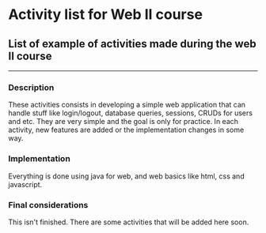 # Activity list for Web II course   
## List of example of activities made during the web II course   
---
### Description   
These activities consists in developing a simple web application that can handle stuff like login/logout, database queries, sessions, CRUDs for users and etc.
They are very simple and the goal is only for practice. In each activity, new features are added or the implementation changes in some way.   

### Implementation   
Everything is done using java for web, and web basics like html, css and javascript.   

### Final considerations   
This isn't finished. There are some activities that will be added here soon.
